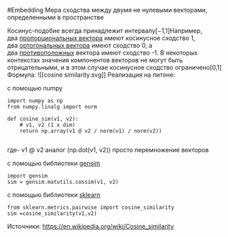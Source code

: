 #Embedding 
Мера сходства между двумя не нулевыми векторами, определенными в пространстве 

Косинус-подобие всегда принадлежит интервалу[−1,1]Например, два [пропорциональных вектора](https://en.wikipedia.org/wiki/Proportional_vectors "Пропорциональные векторы") имеют косинусное сходство 1, два [ортогональных вектора](https://en.wikipedia.org/wiki/Orthogonal_vectors "Ортогональные векторы") имеют сходство 0, а два [противоположных](https://en.wikipedia.org/wiki/Opposite_(mathematics) "Противоположность (математика)") вектора имеют сходство -1. В некоторых контекстах значения компонентов векторов не могут быть отрицательными, и в этом случае косинусное сходство ограничено[0,1]
Формула:
![[cosine similarity.svg]]
Реализация на питоне:

с помощью numpy
```
import numpy as np
from numpy.linalg import norm

def cosine_sim(v1, v2):
    # v1, v2 (1 x dim)
    return np.array(v1 @ v2 / norm(v1) / norm(v2))


```
где- v1 @ v2 аналог (np.dot(v1, v2)) просто перемножение векторов


с помощью  библиотеки [gensim](https://radimrehurek.com/gensim/)
```
import gensim
sim = gensim.matutils.cossim(v1, v2)

```

с помощью  библиотеки [sklearn](https://scikit-learn.org/stable/index.html)
```
from sklearn.metrics.pairwise import cosine_similarity
sim =cosine_similarity(v1,v2)

```
Источники:
https://en.wikipedia.org/wiki/Cosine_similarity
